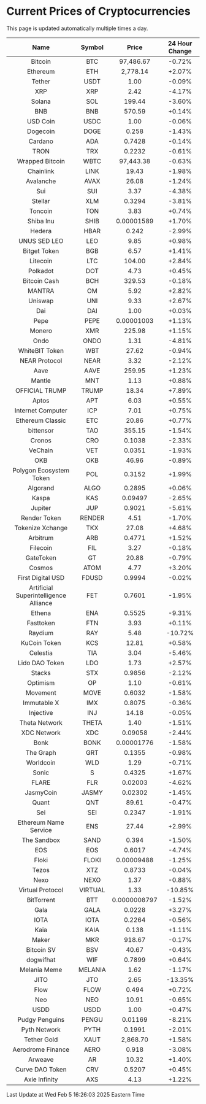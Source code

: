 # Current Prices of Cryptocurrencies
This page is updated automatically multiple times a day.

| Name | Symbol | Price | 24 Hour Change |
| :---: |:---:| :---: | :---: |
| Bitcoin | BTC | 97,486.67 | -0.72% |
| Ethereum | ETH | 2,778.14 | +2.07% |
| Tether | USDT | 1.00 | -0.09% |
| XRP | XRP | 2.42 | -4.17% |
| Solana | SOL | 199.44 | -3.60% |
| BNB | BNB | 570.59 | +0.14% |
| USD Coin | USDC | 1.00 | -0.06% |
| Dogecoin | DOGE | 0.258 | -1.43% |
| Cardano | ADA | 0.7428 | -0.14% |
| TRON | TRX | 0.2232 | -0.61% |
| Wrapped Bitcoin | WBTC | 97,443.38 | -0.63% |
| Chainlink | LINK | 19.43 | -1.98% |
| Avalanche | AVAX | 26.08 | -1.24% |
| Sui | SUI | 3.37 | -4.38% |
| Stellar | XLM | 0.3294 | -3.81% |
| Toncoin | TON | 3.83 | +0.74% |
| Shiba Inu | SHIB | 0.00001589 | +1.70% |
| Hedera | HBAR | 0.242 | -2.99% |
| UNUS SED LEO | LEO | 9.85 | +0.98% |
| Bitget Token | BGB | 6.57 | +1.41% |
| Litecoin | LTC | 104.00 | +2.84% |
| Polkadot | DOT | 4.73 | +0.45% |
| Bitcoin Cash | BCH | 329.53 | -0.18% |
| MANTRA | OM | 5.92 | +2.82% |
| Uniswap | UNI | 9.33 | +2.67% |
| Dai | DAI | 1.00 | +0.03% |
| Pepe | PEPE | 0.00001003 | +1.13% |
| Monero | XMR | 225.98 | +1.15% |
| Ondo | ONDO | 1.31 | -4.81% |
| WhiteBIT Token | WBT | 27.62 | -0.94% |
| NEAR Protocol | NEAR | 3.32 | -2.12% |
| Aave | AAVE | 259.95 | +1.23% |
| Mantle | MNT | 1.13 | +0.88% |
| OFFICIAL TRUMP | TRUMP | 18.34 | +7.89% |
| Aptos | APT | 6.03 | +0.55% |
| Internet Computer | ICP | 7.01 | +0.75% |
| Ethereum Classic | ETC | 20.86 | +0.77% |
| bittensor | TAO | 355.15 | -1.54% |
| Cronos | CRO | 0.1038 | -2.33% |
| VeChain | VET | 0.0351 | -1.93% |
| OKB | OKB | 46.96 | -0.89% |
| Polygon Ecosystem Token | POL | 0.3152 | +1.99% |
| Algorand | ALGO | 0.2895 | +0.06% |
| Kaspa | KAS | 0.09497 | -2.65% |
| Jupiter | JUP | 0.9021 | -5.61% |
| Render Token | RENDER | 4.51 | -1.70% |
| Tokenize Xchange | TKX | 27.08 | +4.68% |
| Arbitrum | ARB | 0.4771 | +1.52% |
| Filecoin | FIL | 3.27 | -0.18% |
| GateToken | GT | 20.88 | -0.79% |
| Cosmos | ATOM | 4.77 | +3.20% |
| First Digital USD | FDUSD | 0.9994 | -0.02% |
| Artificial Superintelligence Alliance | FET | 0.7601 | -1.95% |
| Ethena | ENA | 0.5525 | -9.31% |
| Fasttoken | FTN | 3.93 | +0.11% |
| Raydium | RAY | 5.48 | -10.72% |
| KuCoin Token | KCS | 12.81 | +0.58% |
| Celestia | TIA | 3.04 | -5.46% |
| Lido DAO Token | LDO | 1.73 | +2.57% |
| Stacks | STX | 0.9856 | -2.12% |
| Optimism | OP | 1.10 | -0.61% |
| Movement | MOVE | 0.6032 | -1.58% |
| Immutable X | IMX | 0.8075 | -0.36% |
| Injective | INJ | 14.18 | -0.05% |
| Theta Network | THETA | 1.40 | -1.51% |
| XDC Network | XDC | 0.09058 | -2.44% |
| Bonk | BONK | 0.00001776 | -1.58% |
| The Graph | GRT | 0.1355 | -0.98% |
| Worldcoin | WLD | 1.29 | -0.71% |
| Sonic | S | 0.4325 | +1.67% |
| FLARE | FLR | 0.02003 | -4.62% |
| JasmyCoin | JASMY | 0.02302 | -1.45% |
| Quant | QNT | 89.61 | -0.47% |
| Sei | SEI | 0.2347 | -1.91% |
| Ethereum Name Service | ENS | 27.44 | +2.99% |
| The Sandbox | SAND | 0.394 | -1.50% |
| EOS | EOS | 0.6017 | -4.74% |
| Floki | FLOKI | 0.00009488 | -1.25% |
| Tezos | XTZ | 0.8733 | -0.04% |
| Nexo | NEXO | 1.37 | -0.88% |
| Virtual Protocol | VIRTUAL | 1.33 | -10.85% |
| BitTorrent | BTT | 0.0000008797 | -1.52% |
| Gala | GALA | 0.0228 | +3.27% |
| IOTA | IOTA | 0.2264 | -0.56% |
| Kaia | KAIA | 0.138 | +1.11% |
| Maker | MKR | 918.67 | -0.17% |
| Bitcoin SV | BSV | 40.67 | -0.43% |
| dogwifhat | WIF | 0.7899 | +0.64% |
| Melania Meme | MELANIA | 1.62 | -1.17% |
| JITO | JTO | 2.65 | -13.35% |
| Flow | FLOW | 0.494 | +0.72% |
| Neo | NEO | 10.91 | -0.65% |
| USDD | USDD | 1.00 | +0.47% |
| Pudgy Penguins | PENGU | 0.01169 | -8.21% |
| Pyth Network | PYTH | 0.1991 | -2.01% |
| Tether Gold | XAUT | 2,868.70 | +1.58% |
| Aerodrome Finance | AERO | 0.918 | -3.08% |
| Arweave | AR | 10.32 | +1.40% |
| Curve DAO Token | CRV | 0.5207 | +0.45% |
| Axie Infinity | AXS | 4.13 | +1.22% |

Last Update at Wed Feb  5 16:26:03 2025 Eastern Time